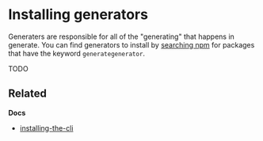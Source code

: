 # Installing generators

Generaters are responsible for all of the "generating" that happens in generate. You can find generators to install by [searching npm](https://www.npmjs.com/browse/keyword/generategenerator) for packages that have the keyword `generategenerator`.

TODO

## Related

**Docs**

* [installing-the-cli](installing-the-cli.md)
